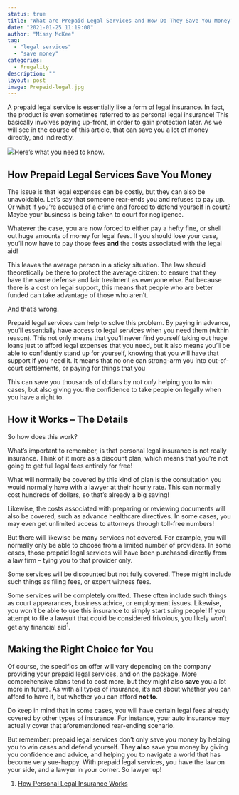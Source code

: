 ```yaml
---
status: true
title: "What are Prepaid Legal Services and How Do They Save You Money?"
date: "2021-01-25 11:19:00"
author: "Missy McKee"
tag:
  - "legal services"
  - "save money"
categories:
  - Frugality
description: ""
layout: post
image: Prepaid-legal.jpg
---
```


A prepaid legal service is essentially like a form of legal insurance. In fact, the product is even sometimes referred to as personal legal insurance! This basically involves paying up-front, in order to gain protection later. As we will see in the course of this article, that can save you a lot of money directly, and indirectly.

![](/posts/Prepaid-legal-1024x595.jpg)Here’s what you need to know.

## How Prepaid Legal Services Save You Money

The issue is that legal expenses can be costly, but they can also be unavoidable. Let’s say that someone rear-ends you and refuses to pay up. Or what if you’re accused of a crime and forced to defend yourself in court? Maybe your business is being taken to court for negligence.

Whatever the case, you are now forced to either pay a hefty fine, or shell out huge amounts of money for legal fees. If you should lose your case, you’ll now have to pay those fees **and** the costs associated with the legal aid!

This leaves the average person in a sticky situation. The law should theoretically be there to protect the average citizen: to ensure that they have the same defense and fair treatment as everyone else. But because there is a cost on legal support, this means that people who are better funded can take advantage of those who aren’t.

And that’s wrong.

Prepaid legal services can help to solve this problem. By paying in advance, you’ll essentially have access to legal services when you need them (within reason). This not only means that you’ll never find yourself taking out huge loans just to afford legal expenses that you need, but it also means you’ll be able to confidently stand up for yourself, knowing that you will have that support if you need it. It means that no one can strong-arm you into out-of-court settlements, or paying for things that you

This can save you thousands of dollars by not _only_ helping you to win cases, but also giving you the confidence to take people on legally when you have a right to.

## How it Works – The Details

So how does this work?

What’s important to remember, is that personal legal insurance is not really insurance. Think of it more as a discount plan, which means that you’re not going to get full legal fees entirely for free!

What will normally be covered by this kind of plan is the consultation you would normally have with a lawyer at their hourly rate. This can normally cost hundreds of dollars, so that’s already a big saving!

Likewise, the costs associated with preparing or reviewing documents will also be covered, such as advance healthcare directives. In some cases, you may even get unlimited access to attorneys through toll-free numbers!

But there will likewise be many services not covered. For example, you will normally only be able to choose from a limited number of providers. In some cases, those prepaid legal services will have been purchased directly from a law firm – tying you to that provider only.

Some services will be discounted but not fully covered. These might include such things as filing fees, or expert witness fees.

Some services will be completely omitted. These often include such things as court appearances, business advice, or employment issues. Likewise, you won’t be able to use this insurance to simply start suing people! If you attempt to file a lawsuit that could be considered frivolous, you likely won’t get any financial aid<sup>1</sup>.

## Making the Right Choice for You

Of course, the specifics on offer will vary depending on the company providing your prepaid legal services, and on the package. More comprehensive plans tend to cost more, but they might also **save** you a lot more in future. As with all types of insurance, it’s not about whether you can afford to have it, but whether you can afford **not to**.

Do keep in mind that in some cases, you will have certain legal fees already covered by other types of insurance. For instance, your auto insurance may actually cover that aforementioned rear-ending scenario.

But remember: prepaid legal services don’t only save you money by helping you to win cases and defend yourself. They **also** save you money by giving you confidence and advice, and helping you to navigate a world that has become very sue-happy. With prepaid legal services, you have the law on your side, and a lawyer in your corner. So lawyer up!

1. [How Personal Legal Insurance Works](https://www.investopedia.com/articles/personal-finance/040615/how-personal-legal-insurance-works.asp)
